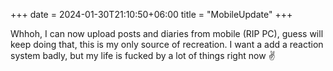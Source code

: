 +++ 
date = 2024-01-30T21:10:50+06:00
title = "MobileUpdate"
+++

Whhoh, I can now upload posts and diaries from mobile (RIP PC), guess will keep doing that, this is my only source of recreation. I want a add a reaction system badly, but my life is fucked by a lot of things right now ✌️

